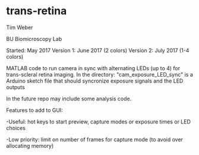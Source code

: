 # trans-retina

Tim Weber

BU Biomicroscopy Lab

Started: May 2017
Version 1: June 2017 (2 colors)
Version 2: July 2017 (1-4 colors)


MATLAB code to run camera in sync with alternating LEDs (up to 4) for trans-scleral retina imaging. 
In the directory: "cam_exposure_LED_sync" is a Arduino sketch file that should syncronize exposure signals and the LED outputs

In the future repo may include some analysis code.



Features to add to GUI:

-Useful: hot keys to start preview, capture modes or exposure times or LED choices

-Low priority: limit on number of frames for capture mode (to avoid over allocating memory)
